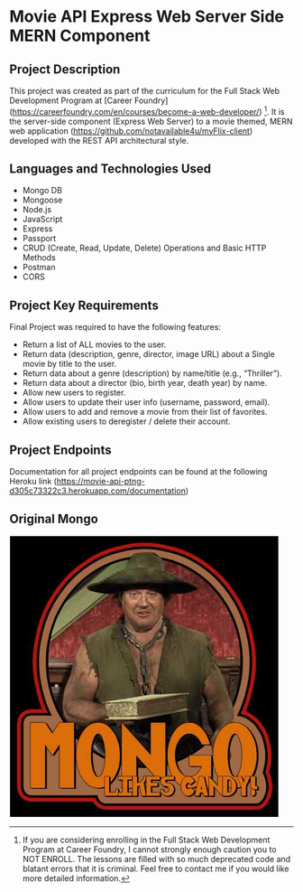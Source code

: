 # Movie API Express Web Server Side MERN Component

## Project Description
This project was created as part of the curriculum for the Full Stack Web Development Program at [Career Foundry] (https://careerfoundry.com/en/courses/become-a-web-developer/) [^1]. It is the server-side component (Express Web Server) to a movie themed, MERN web application (https://github.com/notavailable4u/myFlix-client) developed with the REST API architectural style.

[^1]: If you are considering enrolling in the Full Stack Web Development Program at Career Foundry, I cannot strongly enough caution you to NOT ENROLL. The lessons are filled with so much deprecated code and blatant errors that it is criminal. Feel free to contact me if you would like more detailed information.

## Languages and Technologies Used
+ Mongo DB
+ Mongoose
+ Node.js
+ JavaScript
+ Express
+ Passport
+ CRUD (Create, Read, Update, Delete) Operations and Basic HTTP Methods
+ Postman
+ CORS

## Project Key Requirements
Final Project was required to have the following features:
+ Return a list of ALL movies to the user.
+ Return  data  (description,  genre,  director,  image  URL)  about  a Single  movie  by  title  to  the  user.
+ Return  data  about  a  genre  (description)  by  name/title  (e.g.,  “Thriller”).
+ Return  data  about  a  director  (bio,  birth  year,  death  year) by  name.
+ Allow  new  users  to  register.
+ Allow  users  to  update  their  user  info  (username,  password,  email).
+ Allow  users  to  add and remove a movie from  their  list  of  favorites.
+ Allow  existing  users  to  deregister / delete their account.

## Project Endpoints
Documentation for all project endpoints can be found at the following Heroku link (https://movie-api-ptng-d305c73322c3.herokuapp.com/documentation)

## Original Mongo
![Image of Mongo from Blazing Saddles used for hopefully humorous effect.](mongo.png)